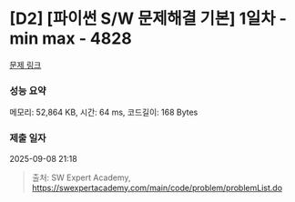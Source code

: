 # [D2] [파이썬 S/W 문제해결 기본] 1일차 - min max - 4828 

[문제 링크](https://swexpertacademy.com/main/code/problem/problemDetail.do?contestProbId=AWTLQZwKon4DFAVT) 

### 성능 요약

메모리: 52,864 KB, 시간: 64 ms, 코드길이: 168 Bytes

### 제출 일자

2025-09-08 21:18



> 출처: SW Expert Academy, https://swexpertacademy.com/main/code/problem/problemList.do